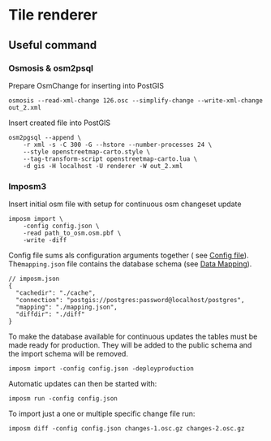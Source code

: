 # Tile renderer

## Useful command

### Osmosis & osm2psql

Prepare OsmChange for inserting into PostGIS

`osmosis --read-xml-change 126.osc --simplify-change --write-xml-change out_2.xml`

Insert created file into PostGIS

````shell
osm2pgsql --append \ 
    -r xml -s -C 300 -G --hstore --number-processes 24 \
    --style openstreetmap-carto.style \ 
    --tag-transform-script openstreetmap-carto.lua \ 
    -d gis -H localhost -U renderer -W out_2.xml
````

### Imposm3

Insert initial osm file with setup for continuous osm changeset update

````shell
imposm import \
    -config config.json \ 
    -read path_to_osm.osm.pbf \
    -write -diff
````

Config file sums als configuration arguments together (
see [Config file](https://imposm.org/docs/imposm3/latest/tutorial.html#config-file)). The`mapping.json` file contains
the database schema
(see [Data Mapping](https://imposm.org/docs/imposm3/latest/mapping.html)).

````json5
// imposm.json
{
  "cachedir": "./cache",
  "connection": "postgis://postgres:password@localhost/postgres",
  "mapping": "./mapping.json",
  "diffdir": "./diff"
}
````

To make the database available for continuous updates the tables must be made ready for production. They will be added
to the public schema and the import schema will be removed.

````shell
imposm import -config config.json -deployproduction
````

Automatic updates can then be started with:

````shell
imposm run -config config.json
````

To import just a one or multiple specific change file run:

````shell
imposm diff -config config.json changes-1.osc.gz changes-2.osc.gz
````